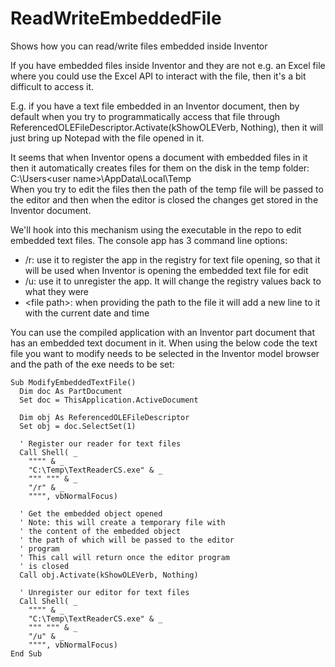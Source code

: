 # ReadWriteEmbeddedFile
Shows how you can read/write files embedded inside Inventor

If you have embedded files inside Inventor and they are not e.g. an Excel file where you could use the Excel API to interact with the file, then it's a bit difficult to access it.  

E.g. if you have a text file embedded in an Inventor document, then by default when you try to programmatically access that file through ReferencedOLEFileDescriptor.Activate(kShowOLEVerb, Nothing), then it will just bring up Notepad with the file opened in it.  

It seems that when Inventor opens a document with embedded files in it then it automatically creates files for them on the disk in the temp folder: C:\Users\<user name>\AppData\Local\Temp  
When you try to edit the files then the path of the temp file will be passed to the editor and then when the editor is closed the changes get stored in the Inventor document.  

We'll hook into this mechanism using the executable in the repo to edit embedded text files. The console app has 3 command line options:
* /r: use it to register the app in the registry for text file opening, so that it will be used when Inventor is opening the embedded text file for edit  
* /u: use it to unregister the app. It will change the registry values back to what they were  
* &lt;file path&gt;: when providing the path to the file it will add a new line to it with the current date and time  

You can use the compiled application with an Inventor part document that has an embedded text document in it. When using the below code the text file you want to modify needs to be selected in the Inventor model browser and the path of the exe needs to be set:

```VB.NET
Sub ModifyEmbeddedTextFile()
  Dim doc As PartDocument
  Set doc = ThisApplication.ActiveDocument
  
  Dim obj As ReferencedOLEFileDescriptor
  Set obj = doc.SelectSet(1)
  
  ' Register our reader for text files
  Call Shell( _
    """" & _
    "C:\Temp\TextReaderCS.exe" & _
    """ """ & _
    "/r" & _
    """", vbNormalFocus)
  
  ' Get the embedded object opened
  ' Note: this will create a temporary file with
  ' the content of the embedded object
  ' the path of which will be passed to the editor
  ' program
  ' This call will return once the editor program
  ' is closed
  Call obj.Activate(kShowOLEVerb, Nothing)
  
  ' Unregister our editor for text files
  Call Shell( _
    """" & _
    "C:\Temp\TextReaderCS.exe" & _
    """ """ & _
    "/u" & _
    """", vbNormalFocus)
End Sub
```
